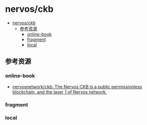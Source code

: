 # nervos/ckb

<!--ts-->
* [nervos/ckb](#nervosckb)
   * [参考资源](#参考资源)
      * [online-book](#online-book)
      * [fragment](#fragment)
      * [local](#local)

<!-- Created by https://github.com/ekalinin/github-markdown-toc -->
<!-- Added by: runner, at: Sat Jul 23 13:11:10 UTC 2022 -->

<!--te-->

## 参考资源

### online-book

- [nervosnetwork/ckb: The Nervos CKB is a public permissionless blockchain, and the layer 1 of Nervos network.](https://github.com/nervosnetwork/ckb)

### fragment

### local
